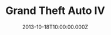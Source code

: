 ---
title: "Grand Theft Auto IV"
date: 2013-10-18T10:00:00.000Z
permalink: /almanac/games/2013-10-18-grand-theft-auto-iv/index.html
platform: Xbox 360
rating: 3
---